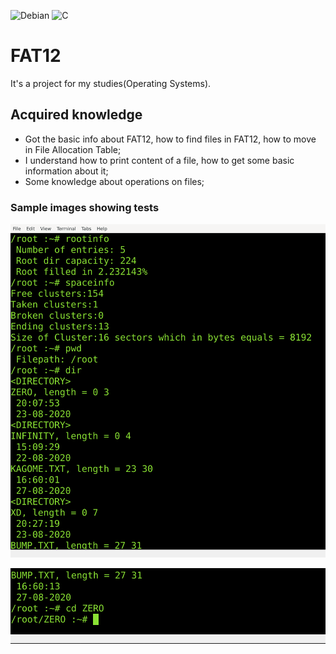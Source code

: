 ![Debian](https://img.shields.io/badge/Debian-D70A53?style=for-the-badge&logo=debian&logoColor=white)
![C](https://img.shields.io/badge/c-%2300599C.svg?style=for-the-badge&logo=c&logoColor=white)

# FAT12
It's a project for my studies(Operating Systems).
## Acquired knowledge
- Got the basic info about FAT12, how to find files in FAT12, how to move in File Allocation Table;
- I understand how to print content of a file, how to get some basic information about it;
- Some knowledge about operations on files;
### Sample images showing tests
![](Images/Image1.png)

![](Images/Image2.png)
